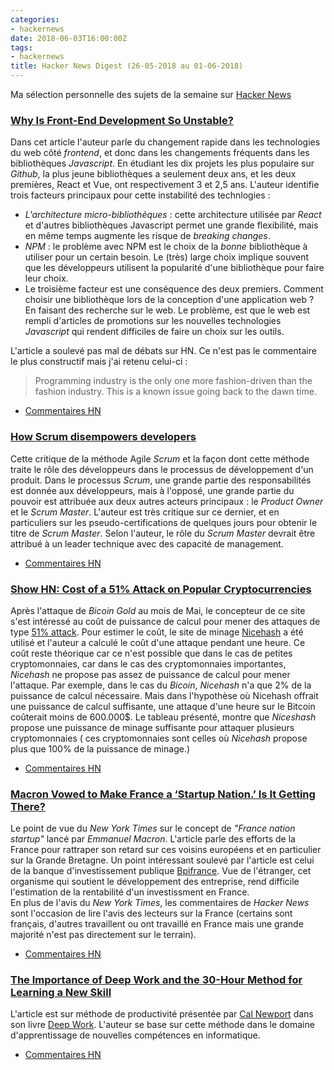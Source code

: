 ```yaml
---
categories:
- hackernews
date: 2018-06-03T16:00:00Z
tags:
- hackernews
title: Hacker News Digest (26-05-2018 au 01-06-2018)
---
```


<!--more-->

Ma sélection personnelle des sujets de la semaine sur
[Hacker News](https://news.ycombinator.com/)


### [Why Is Front-End Development So Unstable?](https://www.breck-mckye.com/blog/2018/05/why-is-front-end-development-so-unstable/)
Dans cet article l'auteur parle du changement rapide dans les technologies du
web côté *frontend*, et donc dans les changements fréquents dans les bibliothèques
*Javascript*. En étudiant les dix projets les plus populaire sur *Github*, la
plus jeune bibliothèques a seulement deux ans, et les deux premières, React et
  Vue, ont respectivement 3 et 2,5 ans. L'auteur identifie trois facteurs
  principaux pour cette instabilité des technlogies :

  - *L'architecture micro-bibliothèques* : cette architecture utilisée par
  *React* et d'autres bibliothèques Javascript permet une grande flexibilité,
  mais en même temps augmente les risque de *breaking changes*.
  - *NPM* : le problème avec NPM est le choix de la *bonne* bibliothèque à
  utiliser pour un certain besoin. Le (très) large choix implique souvent que les
  développeurs utilisent la popularité d'une bibliothèque pour faire leur choix.
  - Le troisième facteur est une conséquence des deux premiers. Comment choisir
  une bibliothèque lors de la conception d'une application web ? En faisant des
  recherche sur le web. Le problème, est que le web est
  rempli d'articles de promotions sur les nouvelles technologies *Javascript*
  qui rendent difficiles de faire un choix sur les outils.

L'article a soulevé pas mal de débats sur HN. Ce n'est pas le commentaire le
plus constructif mais j'ai retenu celui-ci :

> Programming industry is the only one more fashion-driven than the fashion industry. This is a known issue going back to the dawn time.

- [Commentaires HN](https://news.ycombinator.com/item?id=17190992)

### [How Scrum disempowers developers](https://www.lambdacambridge.com/blog/how-scrum-disempowers-developers-and-destroys-agile)
Cette critique de la méthode Agile *Scrum* et la façon dont cette méthode traite
le rôle des développeurs dans le processus de développement d'un produit.
Dans le processus *Scrum*, une grande partie des responsabilités est donnée aux
développeurs, mais à l'opposé, une grande partie du pouvoir est attribuée aux
deux autres acteurs principaux : le *Product Owner* et le *Scrum Master*.
L'auteur est très critique sur ce dernier, et en particuliers sur les
pseudo-certifications de quelques jours pour obtenir le titre de *Scrum Master*.
Selon l'auteur, le rôle du *Scrum Master* devrait être attribué à un leader
technique avec des capacité de management.

- [Commentaires HN](https://news.ycombinator.com/item?id=17186591)

### [Show HN: Cost of a 51% Attack on Popular Cryptocurrencies](https://www.crypto51.app)
Après l'attaque de *Bicoin Gold* au mois de Mai, le concepteur de ce site s'est
intéressé au coût de puissance de calcul pour mener des attaques de
type [51% attack](https://www.investopedia.com/terms/1/51-attack.asp). Pour
estimer le coût, le site de minage [Nicehash](https://www.nicehash.com/) a été
utilisé et l'auteur a calculé le coût d'une attaque pendant une heure. Ce coût
reste théorique car ce n'est possible que dans le cas de petites cryptomonnaies,
car dans le cas des cryptomonnaies importantes, *Nicehash* ne propose pas assez de puissance
de calcul pour mener l'attaque. Par exemple, dans le cas du *Bicoin*, *Nicehash*
 n'a que 2% de la puissance de calcul nécessaire. Mais dans l'hypothèse où
 Nicehash offrait une puissance de calcul suffisante, une attaque d'une heure sur le Bitcoin
 coûterait moins de 600.000$. Le tableau présenté, montre que *Niceshash* propose
 une puissance de minage suffisante pour attaquer plusieurs cryptomonnaies (
   ces cryptomonnaies sont celles où *Nicehash* propose plus que 100% de la
   puissance de minage.)

- [Commentaires HN](https://news.ycombinator.com/item?id=17173051)

### [Macron Vowed to Make France a ‘Startup Nation.’ Is It Getting There?](https://www.nytimes.com/2018/05/23/business/emmanuel-macron-france-technology.html)
Le point de vue du *New York Times* sur le concept de *"France nation startup"*
lancé par *Emmanuel Macron*. L'article parle des efforts de la France pour
rattraper son retard sur ces voisins européens et en particulier sur la
Grande Bretagne. Un point intéressant soulevé par l'article est celui de la
banque d'investissement publique
[Bpifrance](https://fr.wikipedia.org/wiki/Bpifrance). Vue de l'étranger, cet
organisme qui soutient le développement des entreprise, rend difficile
l'estimation de la rentabilité d'un investissment en France.  
En plus de l'avis du *New York Times*, les commentaires de *Hacker News* sont
l'occasion de lire l'avis des lecteurs sur la France (certains sont français,
  d'autres travaillent ou ont travaillé en France mais une grande majorité n'est
  pas directement sur le terrain).

- [Commentaires HN](https://news.ycombinator.com/item?id=17169314)

### [The Importance of Deep Work and the 30-Hour Method for Learning a New Skill](https://azeria-labs.com/the-importance-of-deep-work-the-30-hour-method-for-learning-a-new-skill/)
L'article est sur méthode de productivité présentée par
[Cal Newport](https://en.wikipedia.org/wiki/Cal_Newport) dans son livre
[Deep Work](https://www.amazon.fr/Deep-work-retrouver-concentration-distractions/dp/B06XXVRZJC). L'auteur se base sur cette méthode dans le domaine d'apprentissage de nouvelles
compétences en informatique.

- [Commentaires HN](https://news.ycombinator.com/item?id=17163251)

<!--
### [Reality Driven Development: Fixing Project Management in Software](http://www.brightball.com/articles/reality-driven-development-fixing-project-management-in-software)
- [Commentaires HN](https://news.ycombinator.com/item?id=17154355)
-->
